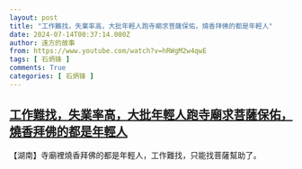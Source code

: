 ```yaml
---
layout: post
title: "工作難找，失業率高，大批年輕人跑寺廟求菩薩保佑，燒香拜佛的都是年輕人"
date: 2024-07-14T00:37:14.000Z
author: 遠方的故事
from: https://www.youtube.com/watch?v=hRWgM2w4qwE
tags: [ 石炳锋 ]
comments: True
categories: [ 石炳锋 ]
---
```

<!--1720917434000-->
[工作難找，失業率高，大批年輕人跑寺廟求菩薩保佑，燒香拜佛的都是年輕人](https://www.youtube.com/watch?v=hRWgM2w4qwE)
------

<div>
【湖南】寺廟裡燒香拜佛的都是年輕人，工作難找，只能找菩薩幫助了。
</div>
